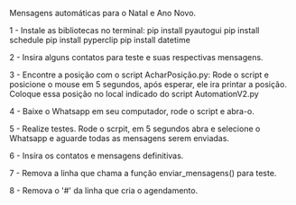 Mensagens automáticas para o Natal e Ano Novo.

1 - Instale as bibliotecas no terminal:
    pip install pyautogui
    pip install schedule
    pip install pyperclip
    pip install datetime
    
2 - Insira alguns contatos para teste e suas respectivas mensagens.

3 - Encontre a posição com o script AcharPosição.py:
    Rode o script e posicione o mouse em 5 segundos, após esperar, ele ira printar a posição.
    Coloque essa posição no local indicado do script AutomationV2.py

4 - Baixe o Whatsapp em seu computador, rode o script e abra-o.

5 - Realize testes.
    Rode o scrpit, em 5 segundos abra e selecione o Whatsapp e aguarde todas as mensagens serem enviadas.

6 - Insíra os contatos e mensagens definitivas.

7 - Remova a linha que chama a função enviar_mensagens() para teste.

8 - Remova o '#' da linha que cria o agendamento.